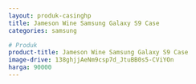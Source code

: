 ```yaml
---
layout: produk-casinghp
title: Jameson Wine Samsung Galaxy S9 Case
categories: samsung

# Produk
product-title: Jameson Wine Samsung Galaxy S9 Case
image-drive: 138ghjjAeNm9csp7d_JtuBB0s5-CViYOn
harga: 90000
---
```


